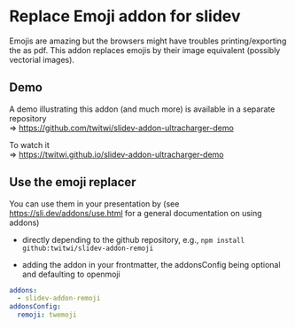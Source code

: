 # Replace Emoji addon for slidev

Emojis are amazing but the browsers might have troubles printing/exporting the as pdf.
This addon replaces emojis by their image equivalent (possibly vectorial images).

## Demo

A demo illustrating this addon (and much more) is available in a separate repository \
⇒ https://github.com/twitwi/slidev-addon-ultracharger-demo

To watch it \
⇒ https://twitwi.github.io/slidev-addon-ultracharger-demo


## Use the emoji replacer

You can use them in your presentation by
(see https://sli.dev/addons/use.html for a general documentation on using addons)

- directly depending to the github repository, e.g., `npm install github:twitwi/slidev-addon-remoji`

- adding the addon in your frontmatter, the addonsConfig being optional and defaulting to openmoji

``` yaml
addons:
  - slidev-addon-remoji
addonsConfig:
  remoji: twemoji
```

